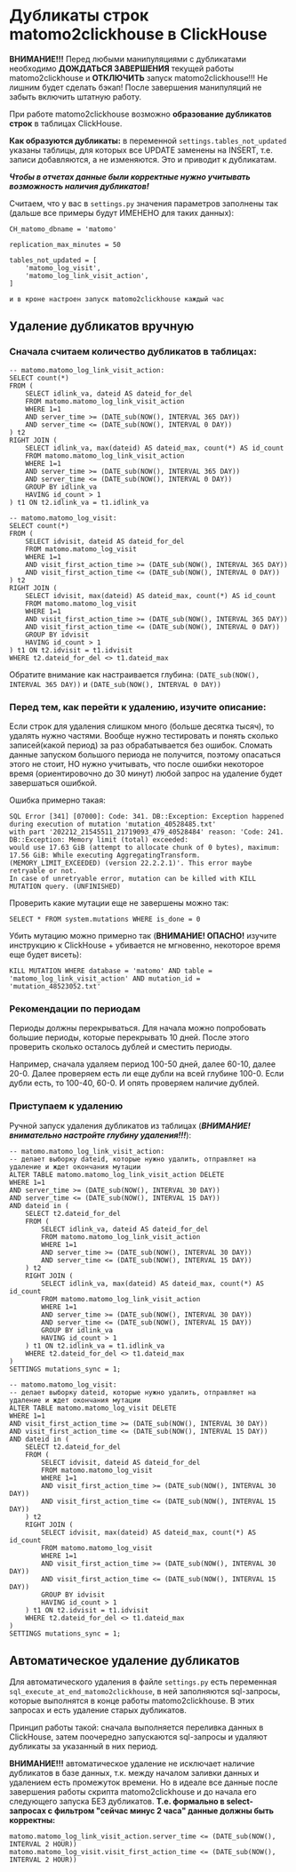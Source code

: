 # Дубликаты строк matomo2clickhouse в ClickHouse

**ВНИМАНИЕ!!!** Перед любыми манипуляциями с дубликатами необходимо **ДОЖДАТЬСЯ ЗАВЕРШЕНИЯ** текущей работы matomo2clickhouse и **ОТКЛЮЧИТЬ** запуск matomo2clickhouse!!!
Не лишним будет сделать бэкап! После завершения манипуляций не забыть включить штатную работу.

При работе matomo2clickhouse возможно **образование дубликатов строк** в таблицах ClickHouse.

**Как образуются дубликаты:** в переменной ```settings.tables_not_updated``` указаны таблицы, для которых все UPDATE заменены на INSERT, т.е. записи добавляются, а не изменяются. Это и приводит к дубликатам.

***Чтобы в отчетах данные были корректные нужно учитывать возможность наличия дубликатов!***

Считаем, что у вас в ```settings.py``` значения параметров заполнены так (дальше все примеры будут ИМЕНЕНО для таких данных):
```
CH_matomo_dbname = 'matomo'

replication_max_minutes = 50

tables_not_updated = [
    'matomo_log_visit',
    'matomo_log_link_visit_action',
]

и в кроне настроен запуск matomo2clickhouse каждый час
```



## Удаление дубликатов вручную

### Сначала считаем количество дубликатов в таблицах:
```
-- matomo.matomo_log_link_visit_action:
SELECT count(*)
FROM (
	SELECT idlink_va, dateid AS dateid_for_del
	FROM matomo.matomo_log_link_visit_action
	WHERE 1=1
	AND server_time >= (DATE_sub(NOW(), INTERVAL 365 DAY))
	AND server_time <= (DATE_sub(NOW(), INTERVAL 0 DAY))
) t2
RIGHT JOIN (
	SELECT idlink_va, max(dateid) AS dateid_max, count(*) AS id_count
	FROM matomo.matomo_log_link_visit_action
	WHERE 1=1
	AND server_time >= (DATE_sub(NOW(), INTERVAL 365 DAY))
	AND server_time <= (DATE_sub(NOW(), INTERVAL 0 DAY))
	GROUP BY idlink_va
	HAVING id_count > 1
) t1 ON t2.idlink_va = t1.idlink_va
```
```
-- matomo.matomo_log_visit:
SELECT count(*)
FROM (
    SELECT idvisit, dateid AS dateid_for_del
    FROM matomo.matomo_log_visit
    WHERE 1=1
    AND visit_first_action_time >= (DATE_sub(NOW(), INTERVAL 365 DAY))
    AND visit_first_action_time <= (DATE_sub(NOW(), INTERVAL 0 DAY))
) t2
RIGHT JOIN (
    SELECT idvisit, max(dateid) AS dateid_max, count(*) AS id_count
    FROM matomo.matomo_log_visit
    WHERE 1=1
    AND visit_first_action_time >= (DATE_sub(NOW(), INTERVAL 365 DAY))
    AND visit_first_action_time <= (DATE_sub(NOW(), INTERVAL 0 DAY))
    GROUP BY idvisit
    HAVING id_count > 1
) t1 ON t2.idvisit = t1.idvisit
WHERE t2.dateid_for_del <> t1.dateid_max
```
Обратите внимание как настраивается глубина: ```(DATE_sub(NOW(), INTERVAL 365 DAY))``` и ```(DATE_sub(NOW(), INTERVAL 0 DAY))```


### Перед тем, как перейти к удалению, изучите описание:

Если строк для удаления слишком много (больше десятка тысяч), то удалять нужно частями. Вообще нужно тестировать и понять сколько записей(какой период) за раз обрабатывается без ошибок.
Сломать данные запуском большого периода не получится, поэтому опасаться этого не стоит, НО нужно учитывать, что после ошибки некоторое время (ориентировочно до 30 минут) любой запрос на удаление будет завершаться ошибкой.

Ошибка примерно такая:
```
SQL Error [341] [07000]: Code: 341. DB::Exception: Exception happened during execution of mutation 'mutation_40528485.txt'
with part '202212_21545511_21719093_479_40528484' reason: 'Code: 241. DB::Exception: Memory limit (total) exceeded:
would use 17.63 GiB (attempt to allocate chunk of 0 bytes), maximum: 17.56 GiB: While executing AggregatingTransform.
(MEMORY_LIMIT_EXCEEDED) (version 22.2.2.1)'. This error maybe retryable or not.
In case of unretryable error, mutation can be killed with KILL MUTATION query. (UNFINISHED)
```

Проверить какие мутации еще не завершены можно так:
```
SELECT * FROM system.mutations WHERE is_done = 0
```
Убить мутацию можно примерно так (**ВНИМАНИЕ! ОПАСНО!** изучите инcтрукцию к ClickHouse + убивается не мгновенно, некоторое время еще будет висеть):
```
KILL MUTATION WHERE database = 'matomo' AND table = 'matomo_log_link_visit_action' AND mutation_id = 'mutation_48523052.txt'
```


### Рекомендации по периодам

Периоды должны перекрываться.
Для начала можно попробовать большие периоды, которые перекрывать 10 дней.
После этого проверить сколько осталось дублей и сместить периоды.

Например, сначала удаляем период 100-50 дней, далее 60-10, далее 20-0. Далее проверяем есть ли еще дубли на всей глубине 100-0. Если дубли есть, то 100-40, 60-0. И опять проверяем наличие дублей.


### Приступаем к удалению

Ручной запуск удаления дубликатов из таблицах (***ВНИМАНИЕ! внимательно настройте глубину удаления!!!***): 
```
-- matomo.matomo_log_link_visit_action:
-- делает выборку dateid, которые нужно удалить, отправляет на удаление и ждет окончания мутации
ALTER TABLE matomo.matomo_log_link_visit_action DELETE
WHERE 1=1
AND server_time >= (DATE_sub(NOW(), INTERVAL 30 DAY))
AND server_time <= (DATE_sub(NOW(), INTERVAL 15 DAY))
AND dateid in (
	SELECT t2.dateid_for_del
	FROM (
		SELECT idlink_va, dateid AS dateid_for_del
		FROM matomo.matomo_log_link_visit_action
		WHERE 1=1
		AND server_time >= (DATE_sub(NOW(), INTERVAL 30 DAY))
		AND server_time <= (DATE_sub(NOW(), INTERVAL 15 DAY))
	) t2
	RIGHT JOIN (
		SELECT idlink_va, max(dateid) AS dateid_max, count(*) AS id_count
		FROM matomo.matomo_log_link_visit_action
		WHERE 1=1
		AND server_time >= (DATE_sub(NOW(), INTERVAL 30 DAY))
		AND server_time <= (DATE_sub(NOW(), INTERVAL 15 DAY))
		GROUP BY idlink_va
		HAVING id_count > 1
	) t1 ON t2.idlink_va = t1.idlink_va
	WHERE t2.dateid_for_del <> t1.dateid_max
)
SETTINGS mutations_sync = 1;
```
```
-- matomo.matomo_log_visit:
-- делает выборку dateid, которые нужно удалить, отправляет на удаление и ждет окончания мутации
ALTER TABLE matomo.matomo_log_visit DELETE
WHERE 1=1
AND visit_first_action_time >= (DATE_sub(NOW(), INTERVAL 30 DAY))
AND visit_first_action_time <= (DATE_sub(NOW(), INTERVAL 15 DAY))
AND dateid in (
	SELECT t2.dateid_for_del
	FROM (
		SELECT idvisit, dateid AS dateid_for_del
		FROM matomo.matomo_log_visit
		WHERE 1=1
		AND visit_first_action_time >= (DATE_sub(NOW(), INTERVAL 30 DAY))
		AND visit_first_action_time <= (DATE_sub(NOW(), INTERVAL 15 DAY))
	) t2
	RIGHT JOIN (
		SELECT idvisit, max(dateid) AS dateid_max, count(*) AS id_count
		FROM matomo.matomo_log_visit
		WHERE 1=1
		AND visit_first_action_time >= (DATE_sub(NOW(), INTERVAL 30 DAY))
		AND visit_first_action_time <= (DATE_sub(NOW(), INTERVAL 15 DAY))
		GROUP BY idvisit
		HAVING id_count > 1
	) t1 ON t2.idvisit = t1.idvisit
	WHERE t2.dateid_for_del <> t1.dateid_max
)
SETTINGS mutations_sync = 1;
```


## Автоматическое удаление дубликатов

Для автоматического удаления в файле ```settings.py``` есть переменная ```sql_execute_at_end_matomo2clickhouse```, в ней заполняются sql-запросы,
которые выполнятся в конце работы matomo2clickhouse. В этих запросах и есть удаление старых дубликатов.

Принцип работы такой: сначала выполняется переливка данных в ClickHouse, затем поочередно запускаются sql-запросы и удаляют дубликаты за указанный в них период.

**ВНИМАНИЕ!!!** автоматическое удаление не исключает наличие дубликатов в базе данных, т.к. между началом заливки данных и удалением есть промежуток времени.
Но в идеале все данные после завершения работы скрипта matomo2clickhouse и до начала его следующего запуска БЕЗ дубликатов.
**Т.е. формально в select-запросах с фильтром "сейчас минус 2 часа" данные должны быть корректны:**
```
matomo.matomo_log_link_visit_action.server_time <= (DATE_sub(NOW(), INTERVAL 2 HOUR))
matomo.matomo_log_visit.visit_first_action_time <= (DATE_sub(NOW(), INTERVAL 2 HOUR))
```
  